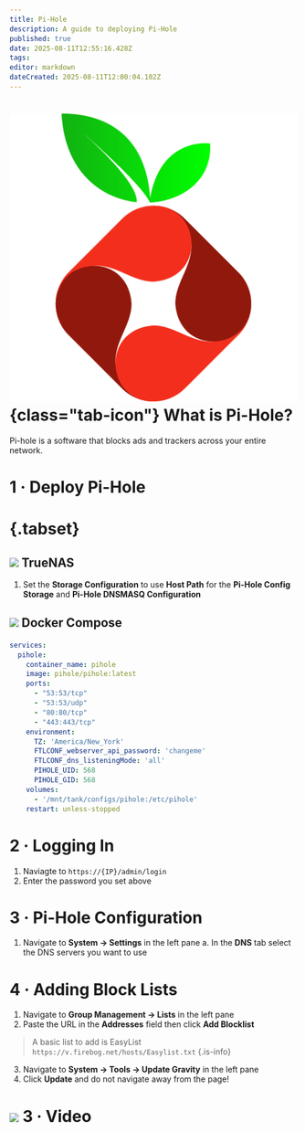 ```yaml
---
title: Pi-Hole
description: A guide to deploying Pi-Hole
published: true
date: 2025-08-11T12:55:16.428Z
tags: 
editor: markdown
dateCreated: 2025-08-11T12:00:04.102Z
---
```


# ![](/pi-hole.png){class="tab-icon"} What is Pi-Hole?
Pi-hole is a software that blocks ads and trackers across your entire network.

# 1 · Deploy Pi-Hole
# {.tabset}
## <img src="/truenas.png" class="tab-icon"> TrueNAS
1. Set the **Storage Configuration** to use **Host Path** for the **Pi-Hole Config Storage** and **Pi-Hole DNSMASQ Configuration**

## <img src="/docker.png" class="tab-icon"> Docker Compose
```yaml
services:
  pihole:
    container_name: pihole
    image: pihole/pihole:latest
    ports:
      - "53:53/tcp"
      - "53:53/udp"
      - "80:80/tcp"
      - "443:443/tcp"
    environment:
      TZ: 'America/New_York'
      FTLCONF_webserver_api_password: 'changeme'
      FTLCONF_dns_listeningMode: 'all'
      PIHOLE_UID: 568
      PIHOLE_GID: 568
    volumes:
      - '/mnt/tank/configs/pihole:/etc/pihole'
    restart: unless-stopped
```

# 2 · Logging In
1. Naviagte to `https://{IP}/admin/login`
1. Enter the password you set above

# 3 · Pi-Hole Configuration
1. Navigate to **System → Settings** in the left pane
a. In the **DNS** tab select the DNS servers you want to use

# 4 · Adding Block Lists
1. Navigate to **Group Management → Lists** in the left pane
1. Paste the URL in the **Addresses** field then click **Add Blocklist**
> 
> A basic list to add is EasyList `https://v.firebog.net/hosts/Easylist.txt`
{.is-info}

3. Navigate to **System → Tools → Update Gravity** in the left pane
1. Click **Update** and do not navigate away from the page!


# <img src="/youtube.png" class="tab-icon"> 3 · Video




